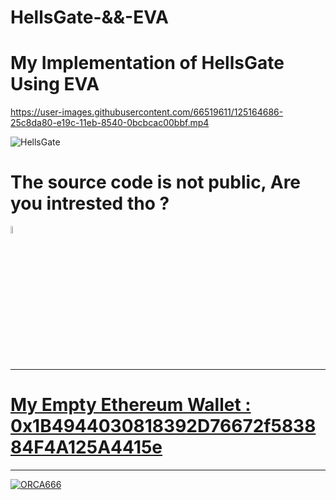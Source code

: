 # HellsGate-&&-EVA
# My Implementation of  HellsGate Using EVA




https://user-images.githubusercontent.com/66519611/125164686-25c8da80-e19c-11eb-8540-0bcbcac00bbf.mp4




![HellsGate](https://user-images.githubusercontent.com/66519611/125164671-15b0fb00-e19c-11eb-9ad3-124502517031.png)



# The source code is not public, Are you intrested tho ?

<a href="https://twitter.com/ORCA6665"><img src="https://img.icons8.com/color/48/000000/twitter.png" width="5.5%"/> 
  
**********************************************************************************************************************************************************
 
 # My Empty Ethereum Wallet : 0x1B4944030818392D76672f583884F4A125A4415e

**********************************************************************************************************************************************************


![ORCA666](https://user-images.githubusercontent.com/66519611/120064592-a5c83480-c075-11eb-89c1-78732ecaf8d3.png)
